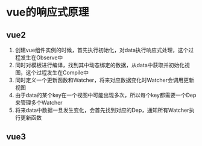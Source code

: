 # vue的响应式原理

## vue2
1. 创建vue组件实例的时候，首先执行初始化，对data执行响应式处理，这个过程发生在Observe中
2. 同时对模板进行编译，找到其中动态绑定的数据，从data中获取并初始化视图，这个过程发生在Compile中
3. 同时定义一个更新函数和Watcher，将来对应数据变化时Watcher会调用更新视图
4. 由于data的某个key在一个视图中可能出现多次，所以每个key都需要一个Dep来管理多个Watcher
5. 将来data中数据一旦发生变化，会首先找到对应的Dep，通知所有Watcher执行更新函数


## vue3